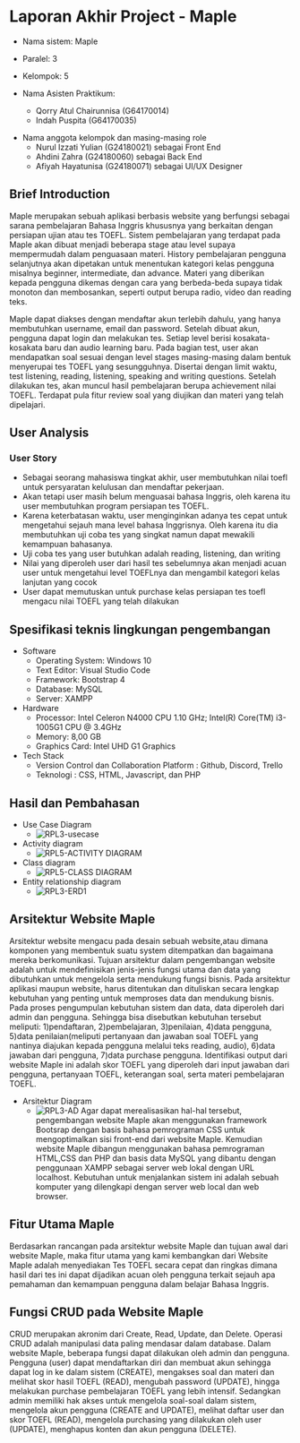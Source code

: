 # Laporan Akhir Project - Maple


  * Nama sistem: Maple 
  * Paralel: 3
  * Kelompok: 5
  
  * Nama Asisten Praktikum:
    - Qorry Atul Chairunnisa (G64170014)
    - Indah Puspita (G64170035)
   
- Nama anggota kelompok dan masing-masing role
  * Nurul Izzati Yulian (G24180021) sebagai Front End
  * Ahdini Zahra (G24180060) sebagai Back End
  * Afiyah Hayatunisa (G24180071) sebagai UI/UX Designer
  
## Brief Introduction
   Maple merupakan sebuah aplikasi berbasis website yang berfungsi sebagai sarana pembelajaran Bahasa Inggris khususnya yang berkaitan dengan persiapan ujian atau tes TOEFL. Sistem pembelajaran yang terdapat pada Maple akan dibuat menjadi beberapa stage atau level supaya mempermudah dalam penguasaan materi. History pembelajaran pengguna selanjutnya akan dipetakan untuk menentukan kategori kelas pengguna misalnya beginner, intermediate, dan advance. Materi yang diberikan kepada pengguna dikemas dengan cara yang berbeda-beda supaya tidak monoton dan membosankan, seperti output berupa radio, video dan reading teks. 
  
  Maple dapat diakses dengan mendaftar akun terlebih dahulu, yang hanya membutuhkan username, email dan password. Setelah dibuat akun, pengguna dapat login dan melakukan tes. Setiap level berisi kosakata-kosakata baru dan audio learning baru. Pada bagian test, user akan mendapatkan soal sesuai dengan level stages masing-masing dalam bentuk menyerupai tes TOEFL yang sesungguhnya. Disertai dengan limit waktu, test listening, reading, listening, speaking and writing questions. Setelah dilakukan tes, akan muncul hasil pembelajaran berupa achievement nilai TOEFL. Terdapat pula fitur review soal yang diujikan dan materi yang telah dipelajari. 

## User Analysis
### User Story
   * Sebagai seorang mahasiswa tingkat akhir, user membutuhkan nilai toefl untuk persyaratan kelulusan dan mendaftar pekerjaan. 
   * Akan tetapi user masih belum menguasai bahasa Inggris, oleh karena itu user membutuhkan program persiapan tes TOEFL. 
   * Karena keterbatasan waktu, user menginginkan adanya tes cepat untuk mengetahui sejauh mana level bahasa Inggrisnya. Oleh karena itu dia membutuhkan uji coba tes yang            singkat namun dapat mewakili kemampuan bahasanya.
   * Uji coba tes yang user butuhkan adalah reading, listening, dan writing
   * Nilai yang diperoleh user dari hasil tes sebelumnya akan menjadi acuan user untuk mengetahui level TOEFLnya dan mengambil kategori kelas lanjutan yang cocok
   * User dapat memutuskan untuk purchase kelas persiapan tes toefl mengacu nilai TOEFL yang telah dilakukan 
   
## Spesifikasi teknis lingkungan pengembangan
  * Software
    - Operating System: Windows 10
    - Text Editor: Visual Studio Code
    - Framework: Bootstrap 4
    - Database: MySQL
    - Server: XAMPP
  * Hardware
    - Processor:  Intel Celeron N4000 CPU 1.10 GHz; Intel(R) Core(TM) i3-1005G1 CPU @ 3.4GHz
    - Memory: 8,00 GB
    - Graphics Card:  Intel UHD G1 Graphics
  * Tech Stack
    - Version Control dan Collaboration Platform : Github, Discord, Trello
    - Teknologi : CSS, HTML, Javascript, dan PHP
## Hasil dan Pembahasan
- Use Case Diagram
   * ![RPL3-usecase](https://user-images.githubusercontent.com/78951674/121545289-97462980-ca34-11eb-8bb7-3fe5ce8e8bf2.png)
- Activity diagram
   * ![RPL5-ACTIVITY DIAGRAM]()
- Class diagram
   * ![RPL5-CLASS DIAGRAM]()
- Entity relationship diagram
   * ![RPL3-ERD1](https://user-images.githubusercontent.com/78951674/121554117-10954a80-ca3c-11eb-88db-107c6621b50a.png)

## Arsitektur Website Maple
Arsitektur website mengacu pada desain sebuah website,atau dimana komponen yang membentuk suatu system ditempatkan dan bagaimana mereka berkomunikasi. Tujuan arsitektur dalam pengembangan website adalah untuk mendefinisikan jenis-jenis fungsi utama dan data yang dibutuhkan untuk mengelola serta mendukung fungsi bisnis. Pada arsitektur aplikasi maupun website, harus ditentukan dan dituliskan secara lengkap kebutuhan yang penting untuk memproses data dan mendukung bisnis. Pada proses pengumpulan kebutuhan sistem dan data, data diperoleh dari admin dan pengguna. Sehingga bisa disebutkan kebutuhan tersebut meliputi: 1)pendaftaran, 2)pembelajaran, 3)penilaian, 4)data pengguna, 5)data penilaian(meliputi pertanyaan dan jawaban soal TOEFL yang nantinya diajukan kepada pengguna melalui teks reading, audio), 6)data jawaban dari pengguna, 7)data purchase pengguna. Identifikasi output dari website Maple ini adalah skor TOEFL yang diperoleh dari input jawaban dari pengguna, pertanyaan TOEFL, keterangan soal, serta materi pembelajaran TOEFL. 

- Arsitektur Diagram
  * ![RPL3-AD](https://user-images.githubusercontent.com/78951674/121549257-e6418e00-ca37-11eb-8385-91ec1767b7bf.png)
Agar dapat merealisasikan hal-hal tersebut, pengembangan website Maple akan menggunakan framework Bootsrap dengan basis bahasa pemrograman CSS untuk mengoptimalkan sisi front-end dari website Maple. Kemudian website Maple dibangun menggunakan bahasa pemrograman HTML,CSS dan PHP dan basis data MySQL yang dibantu dengan penggunaan XAMPP sebagai server web lokal dengan URL localhost. Kebutuhan untuk menjalankan sistem ini adalah sebuah komputer yang dilengkapi dengan server  web local dan web browser.

## Fitur Utama Maple
Berdasarkan rancangan pada arsitektur website Maple dan tujuan awal dari website Maple, maka fitur utama yang kami kembangkan dari Website Maple adalah menyediakan Tes TOEFL secara cepat dan ringkas dimana hasil dari tes ini dapat dijadikan acuan oleh pengguna terkait sejauh apa pemahaman dan kemampuan pengguna dalam belajar Bahasa Inggris. 

## Fungsi CRUD pada Website Maple
CRUD merupakan akronim dari Create, Read, Update, dan Delete. Operasi CRUD adalah manipulasi data paling mendasar dalam database. Dalam website Maple, beberapa fungsi dapat dilakukan oleh admin dan pengguna. Pengguna (user) dapat mendaftarkan diri dan membuat akun sehingga dapat log in ke dalam sistem (CREATE), mengakses soal dan materi dan melihat skor hasil TOEFL (READ), mengubah password (UPDATE),  hingga melakukan purchase pembelajaran TOEFL yang lebih intensif. Sedangkan admin memiliki hak akses untuk mengelola soal-soal dalam sistem, mengelola akun pengguna (CREATE and UPDATE), melihat daftar user dan skor TOEFL (READ), mengelola purchasing yang dilakukan oleh user (UPDATE), menghapus konten dan akun pengguna (DELETE).
